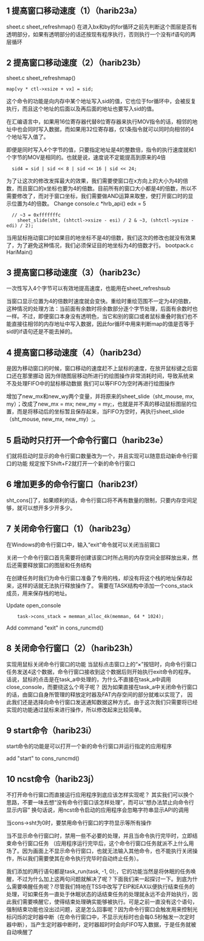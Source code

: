 ## 1 提高窗口移动速度（1）（harib23a）
sheet.c sheet_refreshmap()
在进入bx和by的for循环之前先判断这个图层是否有透明部分，如果有透明部分的话还按现有程序执行，否则执行一个没有if语句的两层循环


## 2 提高窗口移动速度（2）（harib23b）
sheet.c sheet_refreshmap()
```
map[vy * ctl->xsize + vx] = sid;
```
这个命令的功能是向内存中某个地址写入sid的值，它也位于for循环中，会被反复执行，而且这个地址的后面以及再后面的地址也要写入sid的值。

在汇编语言中，如果用16位寄存器代替8位寄存器来执行MOV指令的话，相邻的地址中也会同时写入数据，而如果用32位寄存器，仅1条指令就可以同时向相邻的4个地址写入值了。

即便是同时写入4个字节的值，只要指定地址是4的整数倍，指令的执行速度就和1个字节的MOV是相同的。也就是说，速度说不定能提高到原来的4倍
```
  sid4 = sid | sid << 8 | sid << 16 | sid << 24;
```
为了让这次的修改发挥最大的效果，我们需要使窗口在x方向上的大小为4的倍数，而且窗口的x坐标也要为4的倍数。目前所有的窗口大小都是4的倍数，所以不需要修改了，而对于窗口坐标，我们需要做AND运算来取整，使打开窗口时的显示位置为4的倍数。
Change console.c *hrb_api()  edx = 5
```
  // ~3 = 0xfffffffc
	sheet_slide(sht, (shtctl->xsize - esi) / 2 & ~3, (shtctl->ysize - edi) / 2);
```

当用鼠标拖动窗口时如果目的地坐标不是4的倍数，我们这次的修改也就没有效果了，为了避免这种情况，我们必须保证目的地坐标为4的倍数才行。
bootpack.c HariMain()

## 3 提高窗口移动速度（3）（harib23c）
一次性写入4个字节可以有效地提高速度，也能用在sheet_refreshsub

当窗口显示位置为4的倍数时速度就会变快。重绘时重绘范围不一定为4的倍数，这种情况的处理方法：当前面有余数时将余数部分逐个字节处理，后面有余数时也一样。不过，即便窗口本身没有透明色，当它和别的窗口或者鼠标重叠时我们也不能直接往相邻的内存地址中写入数据，因此for循环中用来判断map的值是否等于sid的if语句还是不能去掉的。

## 4 提高窗口移动速度（4）（harib23d）
是因为移动窗口的时候，窗口移动的速度赶不上鼠标的速度，在放开鼠标键之后窗口还在那里挪动
因为伴随图层移动所进行的绘图操作非常消耗时间，导致系统来不及处理FIFO中的鼠标移动数据
我们可以等FIFO为空时再进行绘图操作

增加了new_mx和new_wy两个变量，并将原来的sheet_slide（sht_mouse, mx, my）；改成了new_mx = mx; new_my = my;，也就是并不真的移动鼠标图层的位置，而是将移动后的坐标暂且保存起来，当FIFO为空时，再执行sheet_slide（sht_mouse, new_mx, new_my）;。

## 5 启动时只打开一个命令行窗口（harib23e）
们就将启动时显示的命令行窗口数量改为一个，并且实现可以随意启动新命令行窗口的功能
规定按下Shift+F2就打开一个新的命令行窗口


## 6 增加更多的命令行窗口（harib23f）
sht_cons[]了，如果顺利的话，命令行窗口将不再有数量的限制，只要内存空间足够，就可以想开多少开多少。


## 7 关闭命令行窗口（1）（harib23g）
在Windows的命令行窗口中，输入“exit”命令就可以关闭当前窗口

关闭一个命令行窗口首先需要将创建该窗口时所占用的内存空间全部释放出来，然后还需要释放窗口的图层和任务结构

在创建任务时我们为命令行窗口准备了专用的栈，却没有将这个栈的地址保存起来，这样的话就无法执行释放操作了。
需要在TASK结构中添加一个cons_stack成员，用来保存栈的地址。

Update open_console
```
	task->cons_stack = memman_alloc_4k(memman, 64 * 1024);
```

Add command "exit" in cons_runcmd()


## 8 关闭命令行窗口（2）（harib23h）
实现用鼠标关闭命令行窗口的功能
当鼠标点击窗口上的“×”按钮时，向命令行窗口任务发送4这个数据，命令行窗口接收到这个数据后则开始执行exit命令的程序。
话说，鼠标的点击是在task_a中处理的，为什么不直接在task_a中调用close_console，而要绕这么个弯子呢？
因为如果直接在task_a中关闭命令行窗口的话，由窗口自身所管理的释放定时器及FAT内存空间的部分就难以实现了，
因此我们还是选择向命令行窗口发送通知数据这种方式。由于这次我们只需要将已经实现的功能通过鼠标来进行操作，所以修改起来比较简单。



## 9 start命令（harib23i）
start命令的功能是可以打开一个新的命令行窗口并运行指定的应用程序

add "start" to cons_runcmd()


## 10 ncst命令（harib23j）
不打开命令行窗口而直接运行应用程序到底应该怎样实现呢？
其实我们可以换个思路，不要一味去想“没有命令行窗口该怎样处理”，而可以“想办法禁止向命令行显示内容”
换句话说，用ncst命令启动的应用程序会忽略字符串显示API的调用

当cons->sht为0时，要禁用命令行窗口的字符显示等所有操作

当不显示命令行窗口时，禁用一些不必要的处理，并且当命令执行完毕时，立即结束命令行窗口任务
（应用程序运行完毕后，这个命令行窗口任务就派不上什么用场了。因为画面上不显示命令行窗口，也就无法输入其他命令，也不能执行关闭操作，所以我们需要使其在命令执行完毕时自动终止任务）。



我们添加的两行语句都是task_run(task, -1, 0);，它的功能当然是将休眠的任务唤醒，不过为什么加上这两句问题就解决了呢？下面我们来一起探讨一下。到底为什么需要唤醒任务呢？尽管我们特地在TSS中改写了EIP和EAX以便执行结束任务的处理，可如果任务一直处于休眠状态的话结束任务的处理就永远不会开始执行，因此我们需要唤醒它，使得结束处理确实能够被执行。可是之前一直没有这个语句，强制结束功能也没出过问题，这是怎么回事呢？因为命令行窗口会触发用来控制光标闪烁的定时器中断（在命令行窗口中，不显示光标时也会每0.5秒触发一次定时器中断），当产生定时器中断时，定时器超时时会向FIFO写入数据，于是任务就被自动唤醒了